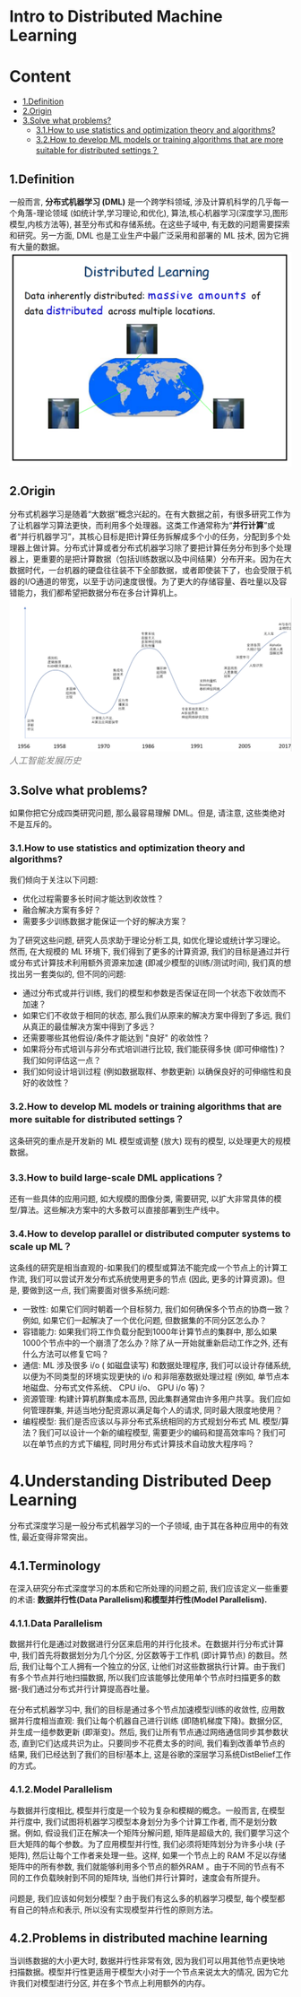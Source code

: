 # Intro to Distributed Machine Learning
# Content

- [1.Definition](#1.definition )
- [2.Origin](#2.Origin)
- [3.Solve what problems?](#3.Solve-what-problems?)
  - [3.1.How to use statistics and optimization theory and algorithms?](#3.1.How-to-use-statistics-and-optimization-theory-and-algorithms?)
  - [3.2.How to develop ML models or training algorithms that are more suitable for distributed settings？](#3.2.How-to-develop-ML-models-or-training-algorithms-that-are-more-suitable-for-distributed-settings？)
## 1.Definition
一般而言, **分布式机器学习 (DML)** 是一个跨学科领域, 涉及计算机科学的几乎每一个角落-理论领域 (如统计学,学习理论,和优化), 算法,核心机器学习(深度学习,图形模型,内核方法等), 甚至分布式和存储系统。在这些子域中, 有无数的问题需要探索和研究。另一方面, DML 也是工业生产中最广泛采用和部署的 ML 技术, 因为它拥有大量的数据。
![DML](https://raw.githubusercontent.com/Huangruopeng/distributed-ML/master/pictures/distributed%20learning.PNG)

## 2.Origin
分布式机器学习是随着“大数据”概念兴起的。在有大数据之前，有很多研究工作为了让机器学习算法更快，而利用多个处理器。这类工作通常称为“**并行计算**”或者“并行机器学习”，其核心目标是把计算任务拆解成多个小的任务，分配到多个处理器上做计算。分布式计算或者分布式机器学习除了要把计算任务分布到多个处理器上，更重要的是把计算数据（包括训练数据以及中间结果）分布开来。因为在大数据时代，一台机器的硬盘往往装不下全部数据，或者即使装下了，也会受限于机器的I/O通道的带宽，以至于访问速度很慢。为了更大的存储容量、吞吐量以及容错能力，我们都希望把数据分布在多台计算机上。
![AI](https://raw.githubusercontent.com/Huangruopeng/distributed-ML/master/pictures/AI%20history.PNG)<font color=gray size=3>*人工智能发展历史*</font>

## 3.Solve what problems?
如果你把它分成四类研究问题, 那么最容易理解 DML。但是, 请注意, 这些类绝对不是互斥的。
### 3.1.How to use statistics and optimization theory and algorithms?
我们倾向于关注以下问题:

* 优化过程需要多长时间才能达到收敛性？
* 融合解决方案有多好？
* 需要多少训练数据才能保证一个好的解决方案？
  
为了研究这些问题, 研究人员求助于理论分析工具, 如优化理论或统计学习理论。然而, 在大规模的 ML 环境下, 我们得到了更多的计算资源, 我们的目标是通过并行或分布式计算技术利用额外资源来加速 (即减少模型的训练/测试时间), 我们真的想找出另一套类似的, 但不同的问题:

* 通过分布式或并行训练, 我们的模型和参数是否保证在同一个状态下收敛而不加速？
* 如果它们不收敛于相同的状态, 那么我们从原来的解决方案中得到了多远, 我们从真正的最佳解决方案中得到了多远？
* 还需要哪些其他假设/条件才能达到 "良好" 的收敛性？
* 如果将分布式培训与非分布式培训进行比较, 我们能获得多快 (即可伸缩性)？我们如何评估这一点？
* 我们如何设计培训过程 (例如数据取样、参数更新) 以确保良好的可伸缩性和良好的收敛性？

### 3.2.How to develop ML models or training algorithms that are more suitable for distributed settings？
这条研究的重点是开发新的 ML 模型或调整 (放大) 现有的模型, 以处理更大的规模数据。

### 3.3.How to build large-scale DML applications？
还有一些具体的应用问题, 如大规模的图像分类, 需要研究, 以扩大非常具体的模型/算法。这些解决方案中的大多数可以直接部署到生产线中。

### 3.4.How to develop parallel or distributed computer systems to scale up ML？
这条线的研究是相当直观的-如果我们的模型或算法不能完成一个节点上的计算工作流, 我们可以尝试开发分布式系统使用更多的节点 (因此, 更多的计算资源)。但是, 要做到这一点, 我们需要面对很多系统问题:
* 一致性: 如果它们同时朝着一个目标努力, 我们如何确保多个节点的协商一致？例如, 如果它们一起解决了一个优化问题, 但数据集的不同分区怎么办？
* 容错能力: 如果我们将工作负载分配到1000年计算节点的集群中, 那么如果1000个节点中的一个崩溃了怎么办？除了从一开始就重新启动工作之外, 还有什么方法可以修复它吗？
* 通信: ML 涉及很多 i/o ( 如磁盘读写) 和数据处理程序, 我们可以设计存储系统, 以便为不同类型的环境实现更快的 i/o 和非阻塞数据处理过程 (例如, 单节点本地磁盘、分布式文件系统、 CPU i/o、 GPU i/o 等)？
* 资源管理: 构建计算机群集成本高昂, 因此集群通常由许多用户共享。我们应如何管理群集, 并适当地分配资源以满足每个人的请求, 同时最大限度地使用？
* 编程模型: 我们是否应该以与非分布式系统相同的方式规划分布式 ML 模型/算法？我们可以设计一个新的编程模型, 需要更少的编码和提高效率吗？我们可以在单节点的方式下编程, 同时用分布式计算技术自动放大程序吗？

# 4.Understanding Distributed Deep Learning
分布式深度学习是一般分布式机器学习的一个子领域, 由于其在各种应用中的有效性, 最近变得非常突出。
## 4.1.Terminology
在深入研究分布式深度学习的本质和它所处理的问题之前, 我们应该定义一些重要的术语: **数据并行性(Data Parallelism)和模型并行性(Model Parallelism).**

### 4.1.1.Data Parallelism
数据并行化是通过对数据进行分区来启用的并行化技术。在数据并行分布式计算中, 我们首先将数据划分为几个分区, 分区数等于工作机 (即计算节点) 的数目。然后, 我们让每个工人拥有一个独立的分区, 让他们对这些数据执行计算。由于我们有多个节点并行地扫描数据, 所以我们应该能够比使用单个节点时扫描更多的数据-我们通过分布式并行计算提高吞吐量。</br>
</br>
在分布式机器学习中, 我们的目标是通过多个节点加速模型训练的收敛性, 应用数据并行度相当直观: 我们让每个机器自己进行训练 (即随机梯度下降)。数据分区, 并生成一组参数更新 (即渐变)。然后, 我们让所有节点通过网络通信同步其参数状态, 直到它们达成共识为止。只要同步不花费太多的时间, 我们看到改善单节点的结果, 我们已经达到了我们的目标!基本上, 这是谷歌的深层学习系统DistBelief工作的方式。

### 4.1.2.Model Parallelism
与数据并行度相比, 模型并行度是一个较为复杂和模糊的概念。一般而言, 在模型并行度中, 我们试图将机器学习模型本身划分为多个计算工作者, 而不是划分数据。例如, 假设我们正在解决一个矩阵分解问题, 矩阵是超级大的, 我们要学习这个巨大矩阵的每个参数。为了应用模型并行性, 我们必须将矩阵划分为许多小块 (子矩阵), 然后让每个工作者来处理一些。这样, 如果一个节点上的 RAM 不足以存储矩阵中的所有参数, 我们就能够利用多个节点的额外RAM 。由于不同的节点有不同的工作负载映射到不同的矩阵块, 当他们并行计算时，速度会有所提升。</br>
</br>
问题是, 我们应该如何划分模型？由于我们有这么多的机器学习模型, 每个模型都有自己的特点和表示, 所以没有实现模型并行性的原则方法。

## 4.2.Problems in distributed machine learning
当训练数据的大小更大时, 数据并行性非常有效, 因为我们可以用其他节点更快地扫描数据。模型并行性更适用于模型大小对于一个节点来说太大的情况, 因为它允许我们对模型进行分区, 并在多个节点上利用额外的内存。</br></br>





